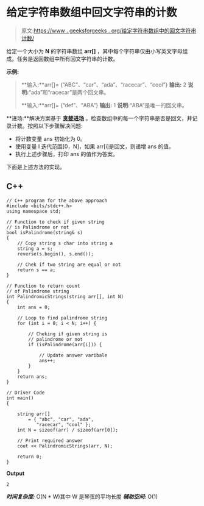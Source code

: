# 给定字符串数组中回文字符串的计数

> 原文:[https://www . geeksforgeeks . org/给定字符串数组中的回文字符串计数/](https://www.geeksforgeeks.org/count-of-palindrome-strings-in-given-array-of-strings/)

给定一个大小为 **N** 的字符串数组 **arr[]** ，其中每个字符串仅由小写英文字母组成。任务是返回数组中所有回文字符串的计数。

**示例:**

> **输入:**arr[]= {“ABC”、“car”、“ada”、“racecar”、“cool”}
> **输出:** 2
> **说明:**“ada”和“racecar”是两个回文串。
> 
> **输入:**arr[]= {“def”、“ABA”}
> **输出:** 1
> **说明:**“ABA”是唯一的回文串。

**进场:**解决方案基于 [**贪婪进场**](https://www.geeksforgeeks.org/greedy-algorithms/) 。检查数组中的每一个字符串是否是回文，并记录计数。按照以下步骤解决问题:

*   将计数变量 ans 初始化为 0。
*   使用变量 I 迭代范围[0，N]，如果 arr[i]是回文，则递增 ans 的值。
*   执行上述步骤后，打印 ans 的值作为答案。

下面是上述方法的实现。

## C++

```
// C++ program for the above approach
#include <bits/stdc++.h>
using namespace std;

// Function to check if given string
// is Palindrome or not
bool isPalindrome(string& s)
{
    // Copy string s char into string a
    string a = s;
    reverse(s.begin(), s.end());

    // Chek if two string are equal or not
    return s == a;
}

// Function to return count 
// of Palindrome string
int PalindromicStrings(string arr[], int N)
{
    int ans = 0;

    // Loop to find palindrome string
    for (int i = 0; i < N; i++) {

        // Cheking if given string is
        // palindrome or not
        if (isPalindrome(arr[i])) {

            // Update answer varibale
            ans++;
        }
    }
    return ans;
}

// Driver Code
int main()
{

    string arr[]
        = { "abc", "car", "ada", 
           "racecar", "cool" };
    int N = sizeof(arr) / sizeof(arr[0]);

    // Print required answer
    cout << PalindromicStrings(arr, N);

    return 0;
}
```

**Output**

```
2
```

***时间复杂度:*** O(N * W)其中 W 是琴弦的平均长度
***辅助空间:*** O(1)